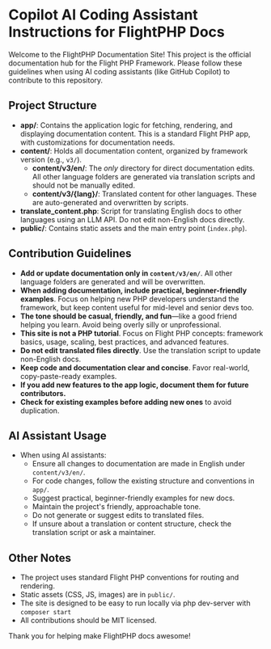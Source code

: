 # Copilot AI Coding Assistant Instructions for FlightPHP Docs

Welcome to the FlightPHP Documentation Site! This project is the official documentation hub for the Flight PHP Framework. Please follow these guidelines when using AI coding assistants (like GitHub Copilot) to contribute to this repository.

## Project Structure

- **app/**: Contains the application logic for fetching, rendering, and displaying documentation content. This is a standard Flight PHP app, with customizations for documentation needs.
- **content/**: Holds all documentation content, organized by framework version (e.g., `v3/`).
  - **content/v3/en/**: The *only* directory for direct documentation edits. All other language folders are generated via translation scripts and should not be manually edited.
  - **content/v3/{lang}/**: Translated content for other languages. These are auto-generated and overwritten by scripts.
- **translate_content.php**: Script for translating English docs to other languages using an LLM API. Do not edit non-English docs directly.
- **public/**: Contains static assets and the main entry point (`index.php`).

## Contribution Guidelines

- **Add or update documentation only in `content/v3/en/`**. All other language folders are generated and will be overwritten.
- **When adding documentation, include practical, beginner-friendly examples**. Focus on helping new PHP developers understand the framework, but keep content useful for mid-level and senior devs too.
- **The tone should be casual, friendly, and fun**—like a good friend helping you learn. Avoid being overly silly or unprofessional.
- **This site is not a PHP tutorial**. Focus on Flight PHP concepts: framework basics, usage, scaling, best practices, and advanced features.
- **Do not edit translated files directly**. Use the translation script to update non-English docs.
- **Keep code and documentation clear and concise**. Favor real-world, copy-paste-ready examples.
- **If you add new features to the app logic, document them for future contributors.**
- **Check for existing examples before adding new ones** to avoid duplication.

## AI Assistant Usage

- When using AI assistants:
  - Ensure all changes to documentation are made in English under `content/v3/en/`.
  - For code changes, follow the existing structure and conventions in `app/`.
  - Suggest practical, beginner-friendly examples for new docs.
  - Maintain the project's friendly, approachable tone.
  - Do not generate or suggest edits to translated files.
  - If unsure about a translation or content structure, check the translation script or ask a maintainer.

## Other Notes

- The project uses standard Flight PHP conventions for routing and rendering.
- Static assets (CSS, JS, images) are in `public/`.
- The site is designed to be easy to run locally via php dev-server with `composer start`
- All contributions should be MIT licensed.

Thank you for helping make FlightPHP docs awesome!
